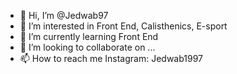 - 👋 Hi, I’m @Jedwab97
- 👀 I’m interested in Front End, Calisthenics, E-sport
- 🌱 I’m currently learning Front End
- 💞️ I’m looking to collaborate on ...
- 📫 How to reach me Instagram: Jedwab1997

<!---
Jedwab97/Jedwab97 is a ✨ special ✨ repository because its `README.md` (this file) appears on your GitHub profile.
You can click the Preview link to take a look at your changes.
--->
